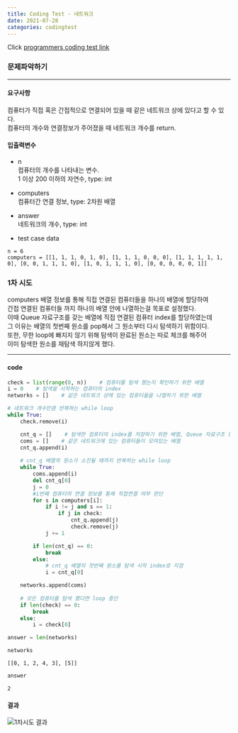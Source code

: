 ```yaml
---
title: Coding Test - 네트워크
date: 2021-07-28
categories: codingtest
---
```


Click [programmers coding test link](https://programmers.co.kr/learn/courses/30/parts/12421)

### 문제파악하기
___
#### 요구사항
컴퓨터가 직접 혹은 간접적으로 연결되어 있을 때 같은 네트워크 상에 있다고 할 수 있다.  
컴퓨터의 개수와 연결정보가 주어졌을 때 네트워크 개수를 return.  

#### 입출력변수
- n  
컴퓨터의 개수를 나타내는 변수.  
1 이상 200 이하의 자연수, type: int 

- computers  
컴퓨터간 연결 정보, type: 2차원 배열

- answer  
네트워크의 개수, type: int

- test case data  
```
n = 6
computers = [[1, 1, 1, 0, 1, 0], [1, 1, 1, 0, 0, 0], [1, 1, 1, 1, 1, 0], [0, 0, 1, 1, 1, 0], [1, 0, 1, 1, 1, 0], [0, 0, 0, 0, 0, 1]]
```
### 1차 시도

computers 배열 정보를 통해 직접 연결된 컴퓨터들을 하나의 배열에 할당하여  
간접 연결된 컴퓨터들 까지 하나의 배열 안에 나열하는걸 목표로 설정했다.  
이때 Queue 자료구조를 갖는 배열에 직접 연결된 컴퓨터 index를 할당하였는데   
그 이유는 배열의 첫번째 원소를 pop해서 그 원소부터 다시 탐색하기 위함이다.  
또한, 무한 loop에 빠지지 않기 위해 탐색이 완료된 원소는 따로 체크를 해주어    
이미 탐색한 원소를 재탐색 하지않게 했다.   
___
#### code
```python
check = list(range(0, n))    # 컴퓨터를 탐색 했는지 확인하기 위한 배열
i = 0    # 탐색을 시작하는 컴퓨터의 index 
networks = []    # 같은 네트워크 상에 있는 컴퓨터들을 나열하기 위한 배열

# 네트워크 개수만큼 반복하는 while loop
while True:
    check.remove(i)

    cnt_q = []    # 탐색한 컴퓨터의 index를 저장하기 위한 배열, Queue 자료구조 (LIFO)
    coms = []    # 같은 네트워크에 있는 컴퓨터들이 모여있는 배열 
    cnt_q.append(i)
    
    # cnt_q 배열의 원소가 소진될 때까지 반복하는 while loop
    while True:      
        coms.append(i)
        del cnt_q[0]
        j = 0
        #i번째 컴퓨터의 연결 정보를 통해 직접연결 여부 판단
        for s in computers[i]:
            if i != j and s == 1: 
                if j in check:
                    cnt_q.append(j)
                    check.remove(j)
            j += 1

        if len(cnt_q) == 0:
            break
        else:
            # cnt_q 배열의 첫번째 원소를 탐색 시작 index로 지정
            i = cnt_q[0]

    networks.append(coms)
    
    # 모든 컴퓨터를 탐색 했다면 loop 중단
    if len(check) == 0:
        break
    else:
        i = check[0]

answer = len(networks)
```


```python
networks
```




    [[0, 1, 2, 4, 3], [5]]




```python
answer
```




    2




#### 결과
![1차시도 결과](https://user-images.githubusercontent.com/86001773/127302692-9e1d648c-913f-4a6f-8c6c-34e6e55d6302.PNG)


